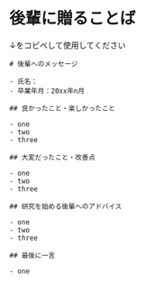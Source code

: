 # 後輩に贈ることば

↓をコピペして使用してください

```
# 後輩へのメッセージ

- 氏名：
- 卒業年月：20xx年n月

## 良かったこと・楽しかったこと

- one
- two
- three

## 大変だったこと・改善点

- one
- two
- three

## 研究を始める後輩へのアドバイス

- one
- two
- three

## 最後に一言

- one
```
